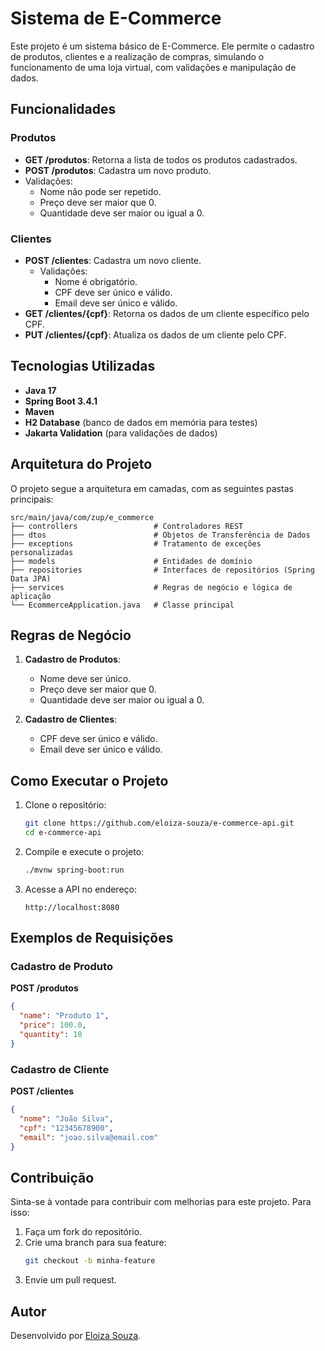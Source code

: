 # Sistema de E-Commerce
Este projeto é um sistema básico de E-Commerce. 
Ele permite o cadastro de produtos, clientes e a realização de compras, simulando o 
funcionamento de uma loja virtual, com validações e manipulação de dados. 


## Funcionalidades

### Produtos
- **GET /produtos**: Retorna a lista de todos os produtos cadastrados.
- **POST /produtos**: Cadastra um novo produto.
- Validações:
    - Nome não pode ser repetido.
    - Preço deve ser maior que 0.
    - Quantidade deve ser maior ou igual a 0.

### Clientes
- **POST /clientes**: Cadastra um novo cliente.
  - Validações:
    - Nome é obrigatório.
    - CPF deve ser único e válido.
    - Email deve ser único e válido.
- **GET /clientes/{cpf}**: Retorna os dados de um cliente específico pelo CPF.
- **PUT /clientes/{cpf}**: Atualiza os dados de um cliente pelo CPF.


## Tecnologias Utilizadas
- **Java 17**
- **Spring Boot 3.4.1**
- **Maven**
- **H2 Database** (banco de dados em memória para testes)
- **Jakarta Validation** (para validações de dados)

## Arquitetura do Projeto

O projeto segue a arquitetura em camadas, com as seguintes pastas principais:

```plaintext
src/main/java/com/zup/e_commerce
├── controllers                 # Controladores REST
├── dtos                        # Objetos de Transferência de Dados
├── exceptions                  # Tratamento de exceções personalizadas
├── models                      # Entidades de domínio
├── repositories                # Interfaces de repositórios (Spring Data JPA)
├── services                    # Regras de negócio e lógica de aplicação
└── EcommerceApplication.java   # Classe principal
```

## Regras de Negócio
1. **Cadastro de Produtos**:
   - Nome deve ser único.
   - Preço deve ser maior que 0.
   - Quantidade deve ser maior ou igual a 0.
   
2. **Cadastro de Clientes**:
   - CPF deve ser único e válido.
   - Email deve ser único e válido.


## Como Executar o Projeto

1. Clone o repositório:
   ```bash
   git clone https://github.com/eloiza-souza/e-commerce-api.git
   cd e-commerce-api
   ```

2. Compile e execute o projeto:
   ```bash
   ./mvnw spring-boot:run
   ```

3. Acesse a API no endereço:
   ```
   http://localhost:8080
   ```

## Exemplos de Requisições

### Cadastro de Produto
**POST /produtos**
```json
{
  "name": "Produto 1",
  "price": 100.0,
  "quantity": 10
}
```
### Cadastro de Cliente
**POST /clientes**
```json
{
  "nome": "João Silva",
  "cpf": "12345678900",
  "email": "joao.silva@email.com"
}
```


## Contribuição

Sinta-se à vontade para contribuir com melhorias para este projeto. Para isso:
1. Faça um fork do repositório.
2. Crie uma branch para sua feature:
   ```bash
   git checkout -b minha-feature
   ```
3. Envie um pull request.

## Autor

Desenvolvido por [Eloiza Souza](https://github.com/eloiza-souza).

